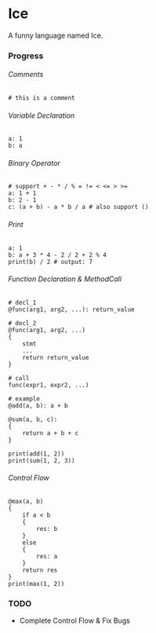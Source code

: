 # Ice
A funny language named Ice.

### Progress

###### Comments
```ice
# this is a comment
```

###### Variable Declaration
```ice
a: 1
b: a
```

###### Binary Operator
```ice
# support + - * / % = != < <= > >=
a: 1 + 1
b: 2 - 1
c: (a + b) - a * b / a # also support ()
```

###### Print
```ice
a: 1
b: a + 3 * 4 - 2 / 2 + 2 % 4
print(b) / 2 # output: 7
```

###### Function Declaration & MethodCall
```ice
# decl_1
@func(arg1, arg2, ...): return_value

# decl_2
@func(arg1, arg2, ...)
{
    stmt
    ...
    return return_value
}

# call
func(expr1, expr2, ...)

# example
@add(a, b): a + b

@sum(a, b, c):
{
    return a + b + c
}

print(add(1, 2))
print(sum(1, 2, 3))
```

###### Control Flow
```ice
@max(a, b)
{
    if a < b
    {
        res: b
    }
    else
    {
        res: a
    }
    return res
}
print(max(1, 2))
```
### TODO
* Complete Control Flow & Fix Bugs